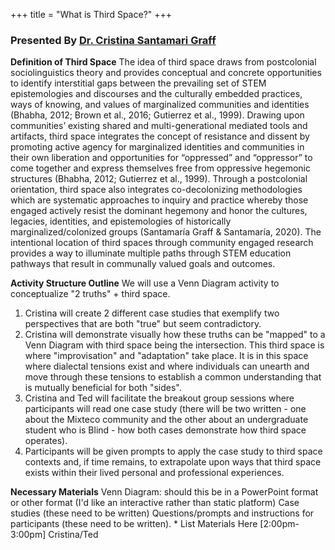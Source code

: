 +++
title = "What is Third Space?"
+++

### Presented By [Dr. Cristina Santamari Graff](https://dehsi2022.netlify.app/background/meettheteam/#dr-cristina-santamar%C3%ADa-graff)

**Definition of Third Space**
The idea of third space draws from postcolonial sociolinguistics theory and provides conceptual and concrete opportunities to identify interstitial gaps between the prevailing set of STEM epistemologies and discourses and the culturally embedded practices, ways of knowing, and values of marginalized communities and identities (Bhabha, 2012; Brown et al., 2016; Gutierrez et al., 1999). Drawing upon communities’ existing shared and multi-generational mediated tools and artifacts, third space integrates the concept of resistance and dissent by promoting active agency for marginalized identities and communities in their own liberation and opportunities for “oppressed” and “oppressor” to come together and express themselves free from oppressive hegemonic structures (Bhabha, 2012; Gutierrez et al., 1999). Through a postcolonial orientation, third space also integrates co-decolonizing methodologies which are systematic approaches to inquiry and practice whereby those engaged actively resist the dominant hegemony and honor the cultures, legacies, identities, and epistemologies of historically marginalized/colonized groups (Santamaría Graff & Santamaría, 2020). The intentional location of third spaces through community engaged research provides a way to illuminate multiple paths through STEM education pathways that result in communally valued goals and outcomes.

**Activity Structure Outline**
We will use a Venn Diagram activity to conceptualize "2 truths" + third space.
1. Cristina will create 2 different case studies that exemplify two perspectives that are both "true" but seem contradictory.
2. Cristina will demonstrate visually how these truths can be "mapped" to a Venn Diagram with third space being the intersection. This third space is where "improvisation" and "adaptation" take place. It is in this space where dialectal tensions exist and where individuals can unearth and move through these tensions to establish a common understanding that is mutually beneficial for both "sides".
3. Cristina and Ted will facilitate the breakout group sessions where participants will read one case study (there will be two written - one about the Mixteco community and the other about an undergraduate student who is Blind - how both cases demonstrate how third space operates).
4. Participants will be given prompts to apply the case study to third space contexts and, if time remains, to extrapolate upon ways that third space exists within their lived personal and professional experiences.

**Necessary Materials**
Venn Diagram: should this be in a PowerPoint format or other format (I'd like an interactive rather than static platform) Case studies (these need to be written)
Questions/prompts and instructions for participants (these need to be written).
	* List Materials Here
[2:00pm-3:00pm] Cristina/Ted